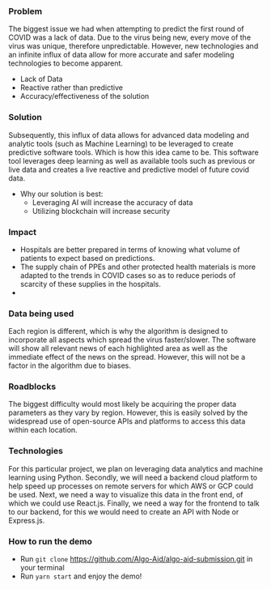 ###


### Problem

The biggest issue we had when attempting to predict the first round of COVID was a lack of data. Due to the virus being new, every move of the virus was unique, therefore unpredictable. However, new technologies and an infinite influx of data allow for more accurate and safer modeling technologies to become apparent.

- Lack of Data
- Reactive rather than predictive
- Accuracy/effectiveness of the solution

### Solution

Subsequently, this influx of data allows for advanced data modeling and analytic tools (such as Machine Learning) to be leveraged to create predictive software tools. Which is how this idea came to be. This software tool leverages deep learning as well as available tools such as previous or live data and creates a live reactive and predictive model of future covid data.

- Why our solution is best:
  - Leveraging AI will increase the accuracy of data
  - Utilizing blockchain will increase security

### Impact

- Hospitals are better prepared in terms of knowing what volume of patients to expect based on predictions.
- The supply chain of PPEs and other protected health materials is more adapted to the trends in COVID cases so as to reduce periods of scarcity of these supplies in the hospitals.
-

### Data being used

Each region is different, which is why the algorithm is designed to incorporate all aspects which spread the virus faster/slower. The software will show all relevant news of each highlighted area as well as the immediate effect of the news on the spread. However, this will not be a factor in the algorithm due to biases.

### Roadblocks

The biggest difficulty would most likely be acquiring the proper data parameters as they vary by region. However, this is easily solved by the widespread use of open-source APIs and platforms to access this data within each location.

### Technologies

For this particular project, we plan on leveraging data analytics and machine learning using Python. Secondly, we will need a backend cloud platform to help speed up processes on remote servers for which AWS or GCP could be used. Next, we need a way to visualize this data in the front end, of which we could use React.js. Finally, we need a way for the frontend to talk to our backend, for this we would need to create an API with Node or Express.js.

### How to run the demo
- Run ```git clone``` https://github.com/Algo-Aid/algo-aid-submission.git in your terminal
- Run ```yarn start``` and enjoy the demo!
